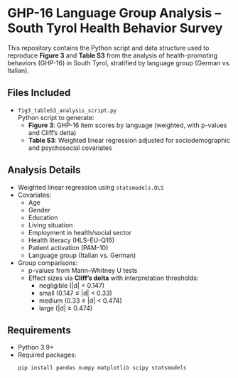 # GHP-16 Language Group Analysis – South Tyrol Health Behavior Survey

This repository contains the Python script and data structure used to reproduce **Figure 3** and **Table S3** from the analysis of health-promoting behaviors (GHP-16) in South Tyrol, stratified by language group (German vs. Italian).

## Files Included

- `fig3_tableS3_analysis_script.py`  
  Python script to generate:
  - **Figure 3**: GHP-16 item scores by language (weighted, with p-values and Cliff’s delta)
  - **Table S3**: Weighted linear regression adjusted for sociodemographic and psychosocial covariates

## Analysis Details

- Weighted linear regression using `statsmodels.OLS`
- Covariates:
  - Age
  - Gender
  - Education
  - Living situation
  - Employment in health/social sector
  - Health literacy (HLS-EU-Q16)
  - Patient activation (PAM-10)
  - Language group (Italian vs. German)
- Group comparisons:
  - p-values from Mann–Whitney U tests
  - Effect sizes via **Cliff’s delta** with interpretation thresholds:
    - negligible (|d| < 0.147)
    - small (0.147 ≤ |d| < 0.33)
    - medium (0.33 ≤ |d| < 0.474)
    - large (|d| ≥ 0.474)

## Requirements

- Python 3.9+
- Required packages:
  ```bash
  pip install pandas numpy matplotlib scipy statsmodels
